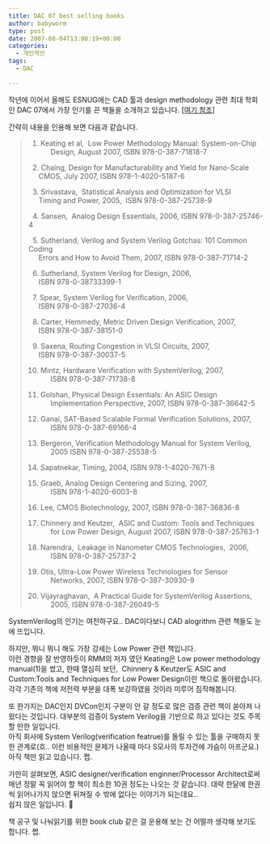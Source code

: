 ```yaml
---
title: DAC 07 best selling books
author: babyworm
type: post
date: 2007-08-04T13:00:19+00:00
categories:
  - 개인적인
tags:
  - DAC

---
```

작년에 이어서 올해도 ESNUG에는 CAD 툴과 design methodology 관련 최대 학회인 DAC 07에서 가장 인기를 끈 책들을 소개하고 있습니다. [<A href="http://www.deepchip.com/items/0467-02.html" target=_blank>여기 참조</A>]

간략히 내용을 인용해 보면 다음과 같습니다. 

> 1. Keating et al,&nbsp; Low Power Methodology Manual: System-on-Chip  
> &nbsp; &nbsp;&nbsp; Design, August 2007, ISBN 978-0-387-71818-7
> 
> &nbsp; 2. Chaing, Design for Manufacturability and Yield for Nano-Scale  
> &nbsp; &nbsp;&nbsp; CMOS, July 2007, ISBN 978-1-4020-5187-6
> 
> &nbsp; 3. Srivastava,&nbsp; Statistical Analysis and Optimization for VLSI  
> &nbsp; &nbsp;&nbsp; Timing and Power, 2005,&nbsp; ISBN 978-0-387-25738-9
> 
> &nbsp; 4. Sansen,&nbsp; Analog Design Essentials, 2006, ISBN 978-0-387-25746-4
> 
> &nbsp; 5. Sutherland, Verilog and System Verilog Gotchas: 101 Common Coding  
> &nbsp; &nbsp;&nbsp; Errors and How to Avoid Them, 2007, ISBN 978-0-387-71714-2
> 
> &nbsp; 6. Sutherland, System Verilog for Design, 2006,  
> &nbsp; &nbsp;&nbsp; ISBN 978-0-38733399-1
> 
> &nbsp; 7. Spear, System Verilog for Verification, 2006,  
> &nbsp; &nbsp;&nbsp; ISBN 978-0-387-27036-4
> 
> &nbsp; 8. Carter, Hemmedy, Metric Driven Design Verification, 2007,  
> &nbsp; &nbsp;&nbsp; ISBN 978-0-387-38151-0
> 
> &nbsp; 9. Saxena, Routing Congestion in VLSI Circuits, 2007,  
> &nbsp; &nbsp;&nbsp; ISBN 978-0-387-30037-5
> 
> 10. Mintz, Hardware Verification with SystemVerilog, 2007,  
> &nbsp; &nbsp;&nbsp; ISBN 978-0-387-71738-8
> 
> 11. Golshan, Physical Design Essentials: An ASIC Design  
> &nbsp; &nbsp;&nbsp; Implementation Perspective, 2007, ISBN 978-0-387-36642-5
> 
> 12. Ganai, SAT-Based Scalable Formal Verification Solutions, 2007,  
> &nbsp; &nbsp;&nbsp; ISBN 978-0-387-69166-4
> 
> 13. Bergeron, Verification Methodology Manual for System Verilog,  
> &nbsp; &nbsp;&nbsp; 2005 ISBN 978-0-387-25538-5
> 
> 14. Sapatnekar, Timing, 2004, ISBN 978-1-4020-7671-8
> 
> 15. Graeb, Analog Design Centering and Sizing, 2007,  
> &nbsp; &nbsp;&nbsp; ISBN 978-1-4020-6003-8
> 
> 16. Lee, CMOS Biotechnology, 2007, ISBN 978-0-387-36836-8
> 
> 17. Chinnery and Keutzer,&nbsp; ASIC and Custom: Tools and Techniques  
> &nbsp; &nbsp;&nbsp; for Low Power Design, August 2007, ISBN 978-0-387-25763-1
> 
> 18. Narendra,&nbsp; Leakage in Nanometer CMOS Technologies,&nbsp; 2006,  
> &nbsp; &nbsp;&nbsp; ISBN 978-0-387-25737-2
> 
> 19. Otis, Ultra-Low Power Wireless Technologies for Sensor  
> &nbsp; &nbsp;&nbsp; Networks, 2007, ISBN 978-0-387-30930-9
> 
> 20. Vijayraghavan,&nbsp; A Practical Guide for SystemVerilog Assertions,  
> &nbsp; &nbsp;&nbsp; 2005, ISBN 978-0-387-26049-5  
> </BLOCKQUOTE>
> 
> SystemVerilog의 인기는 여전하구요.. DAC이다보니 CAD alogrithm 관련 책들도 눈에 뜨입니다. 
> 
> 하지만, 뭐니 뭐니 해도 가장 강세는 Low Power 관련 책입니다.  
> 이런 경향을 잘 반영하듯이 RMM의 저자 였던 Keating은 Low power methodology manual(1)을 썼고, 한때 열심히 보던,&nbsp; Chinnery & Keutzer도 ASIC and Custom:Tools and Techniques for Low Power Design이란 책으로 돌아왔습니다.  
> 각각 기존의 책에 저전력 부분을 대폭 보강하였을 것이라 미루어 짐작해봅니다. 
> 
> 또 한가지는 DAC인지 DVCon인지 구분이 안 갈 정도로 많은 검증 관련 책이 쏟아져 나왔다는 것입니다. 대부분의 검증이 System Verilog을 기반으로 하고 있다는 것도 주목할 만한 일입니다.  
> 아직 회사에 System Verilog(verification featrue)를 돌릴 수 있는 툴을 구매하지 못한 관계로(흐.. 이런 비용적인 문제가 나올때 마다 S모사의 투자건에 가슴이 아프군요.) 아직 책만 읽고 있습니다. 쩝.
> 
> 가만히 살펴보면, ASIC designer/verification enginner/Processor Architect로써 매년 정말 꼭 읽어야 할 책이 최소한 10권 정도는 나오는 것 같습니다. 대략 한달에 한권씩 읽어나가지 않으면 뒤쳐질 수 밖에 없다는 이야기가 되는데요..  
> 쉽지 않은 일입니다. 🙂
> 
> 책 공구 및 나눠읽기를 위한 book club 같은 걸 운용해 보는 건 어떨까 생각해 보기도 합니다. 쩝.

